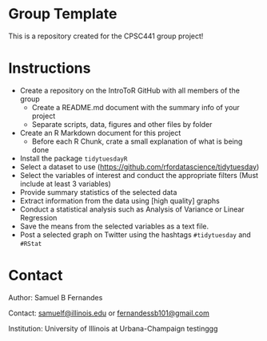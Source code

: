 Group Template
================
This is a repository created for the CPSC441 group project!

# Instructions
  - Create a repository on the IntroToR GitHub with all members of the group
      - Create a README.md document with the summary info of your project
      - Separate scripts, data, figures and other files by folder
  - Create an R Markdown document for this project
      - Before each R Chunk, crate a small explanation of what is being done
  - Install the package `tidytuesdayR`
  - Select a dataset to use (https://github.com/rfordatascience/tidytuesday)
  - Select the variables of interest and conduct the appropriate filters (Must include at least 3 variables)
  - Provide summary statistics of the selected data
  - Extract information from the data using [high quality] graphs
  - Conduct a statistical analysis such as Analysis of Variance or Linear Regression
  - Save the means from the selected variables as a text file.
  - Post a selected graph on Twitter using the hashtags `#tidytuesday` and `#RStat`

# Contact

Author: Samuel B Fernandes

Contact: <samuelf@illinois.edu> or <fernandessb101@gmail.com>

Institution: University of Illinois at Urbana-Champaign
testinggg
